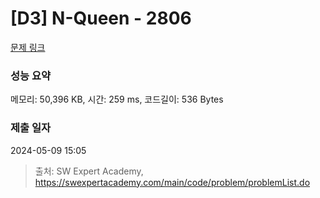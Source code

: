 # [D3] N-Queen - 2806 

[문제 링크](https://swexpertacademy.com/main/code/problem/problemDetail.do?contestProbId=AV7GKs06AU0DFAXB) 

### 성능 요약

메모리: 50,396 KB, 시간: 259 ms, 코드길이: 536 Bytes

### 제출 일자

2024-05-09 15:05



> 출처: SW Expert Academy, https://swexpertacademy.com/main/code/problem/problemList.do
